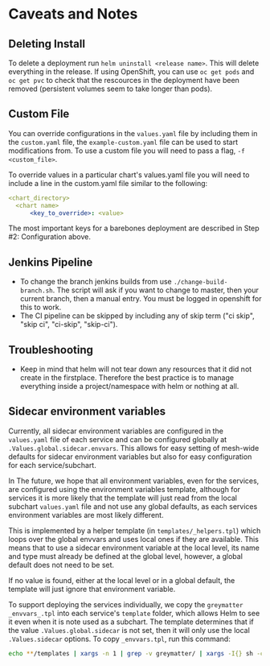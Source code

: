 # Caveats and Notes

## Deleting Install

To delete a deployment run `helm uninstall <release name>`.  This will delete everything in the release. If using OpenShift, you can use `oc get pods` and `oc get pvc` to check that the rescources in the deployment have been removed (persistent volumes seem to take longer than pods).

## Custom File

You can override configurations in the `values.yaml` file by including them in the `custom.yaml` file, the `example-custom.yaml` file can be used to start modifications from. To use a custom file you will need to pass a flag, `-f <custom_file>`.

To override values in a particular chart's values.yaml file you will need to include a line in the custom.yaml file similar to the following:

```yaml
<chart_directory>
  <chart name>
      <key_to_override>: <value>
```

The most important keys for a barebones deployment are described in Step #2: Configuration above.

## Jenkins Pipeline

- To change the branch jenkins builds from use `./change-build-branch.sh`. The script will ask if you want to change to master, then your current branch, then a manual entry. You must be logged in openshift for this to work.
- The CI pipeline can be skipped by including any of skip term ("ci skip", "skip ci", "ci-skip", "skip-ci").

## Troubleshooting

- Keep in mind that helm will not tear down any resources that it did not create in the firstplace. Therefore the best practice is to manage everything inside a project/namespace with helm or nothing at all.

## Sidecar environment variables

Currently, all sidecar environment variables are configured in the `values.yaml` file of each service and can be configured globally at `.Values.global.sidecar.envvars`. This allows for easy setting of mesh-wide defaults for sidecar environment variables but also for easy configuration for each service/subchart.

In The future, we hope that all environment variables, even for the services, are configured using the environment variables template, although for services it is more likely that the template will just read from the local subchart `values.yaml` file and not use any global defaults, as each services environment variables are most likely different.

This is implemented by a helper template (in  `templates/_helpers.tpl`) which loops over the global envvars and uses local ones if they are available. This means that to use a sidecar environment variable at the local level, its name and type must already be defined at the global level, however, a global default does not need to be set.

If no value is found, either at the local level or in a global default, the template will just ignore that environment variable.

To support deploying the services individually, we copy the `greymatter` `_envvars_.tpl` into each service's `template` folder, which allows Helm to see it even when it is note used as a subchart. The template determines that if the value `.Values.global.sidecar` is not set, then it will only use the local `.Values.sidecar` options.
To copy `_envvars.tpl`, run this command:

```sh
echo **/templates | xargs -n 1 | grep -v greymatter/ | xargs -I{} sh -c 'cp greymatter/templates/_envvars.tpl "$1"' -- {}
```
